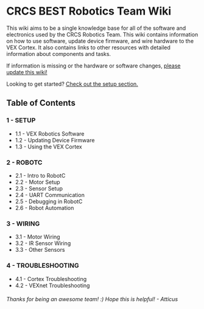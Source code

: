 # CRCS BEST Robotics Team Wiki

This wiki aims to be a single knowledge base for all of the software and electronics used by the CRCS Robotics Team. This wiki contains information on how to use software, update device firmware, and wire hardware to the VEX Cortex. It also contains links to other resources with detailed information about components and tasks.

If information is missing or the hardware or software changes, [please update this wiki!](https://github.com/crcsrobotics/wiki/pulls)

Looking to get started? [Check out the setup section.](https://github.com/crcsrobotics/wiki/blob/main/1%20-%20SETUP/1%20-%20SOFTWARE.md)

## Table of Contents

### 1 - SETUP

- 1.1 - VEX Robotics Software
- 1.2 - Updating Device Firmware
- 1.3 - Using the VEX Cortex

### 2 - ROBOTC

- 2.1 - Intro to RobotC
- 2.2 - Motor Setup
- 2.3 - Sensor Setup
- 2.4 - UART Communication
- 2.5 - Debugging in RobotC
- 2.6 - Robot Automation

### 3 - WIRING

- 3.1 - Motor Wiring
- 3.2 - IR Sensor Wiring
- 3.3 - Other Sensors

### 4 - TROUBLESHOOTING

- 4.1 - Cortex Troubleshooting
- 4.2 - VEXnet Troubleshooting

###### Thanks for being an awesome team! :) Hope this is helpful! - Atticus

